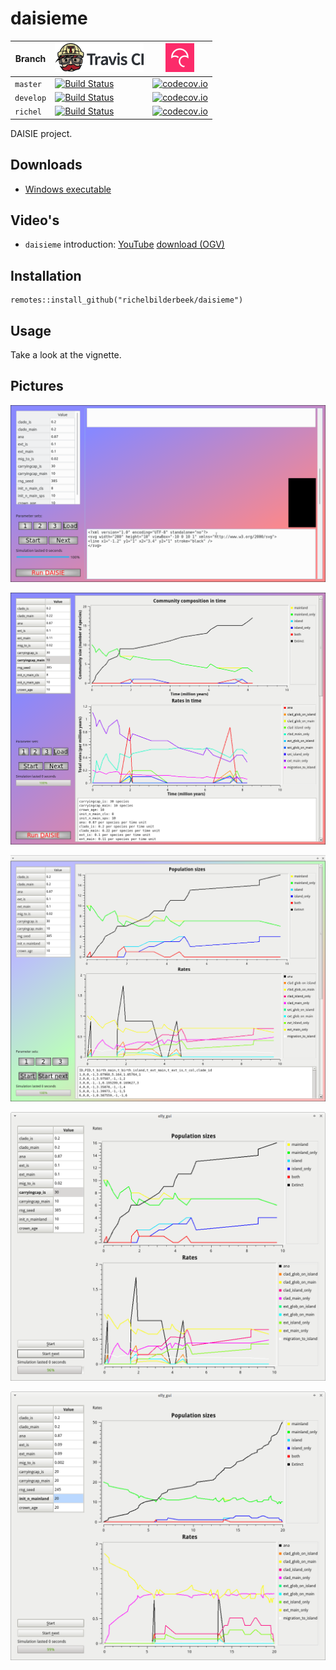 # daisieme

Branch   |[![Travis CI logo](pics/TravisCI.png)](https://travis-ci.org)                                                                          |[![Codecov logo](pics/Codecov.png)](https://www.codecov.io)
---------|---------------------------------------------------------------------------------------------------------------------------------------|---------------------------------------------------------------------------------------------------------------------------------------------------------------------
`master` |[![Build Status](https://travis-ci.org/richelbilderbeek/daisieme.svg?branch=master)](https://travis-ci.org/richelbilderbeek/daisieme)  | [![codecov.io](https://codecov.io/github/richelbilderbeek/daisieme/coverage.svg?branch=master)](https://codecov.io/github/richelbilderbeek/daisieme?branch=master)
`develop`|[![Build Status](https://travis-ci.org/richelbilderbeek/daisieme.svg?branch=develop)](https://travis-ci.org/richelbilderbeek/daisieme) | [![codecov.io](https://codecov.io/github/richelbilderbeek/daisieme/coverage.svg?branch=develop)](https://codecov.io/github/richelbilderbeek/daisieme?branch=develop)
`richel` |[![Build Status](https://travis-ci.org/richelbilderbeek/daisieme.svg?branch=richel)](https://travis-ci.org/richelbilderbeek/daisieme) | [![codecov.io](https://codecov.io/github/richelbilderbeek/daisieme/coverage.svg?branch=richel)](https://codecov.io/github/richelbilderbeek/daisieme?branch=richel)

DAISIE project.

## Downloads

 * [Windows executable](http://richelbilderbeek.nl/daisieme_exe.zip)

## Video's

 * `daisieme` introduction: [YouTube](https://youtu.be/TYWVCDtduZ8) [download (OGV)](http://richelbilderbeek.nl/daisieme.ogv)

## Installation

```
remotes::install_github("richelbilderbeek/daisieme")
```

## Usage

Take a look at the vignette.

## Pictures

![](pics/20191216.png)

![](pics/elly_gui_4.png)

![](pics/elly_gui_3.png)

![](pics/elly_gui_2.png)

![](pics/elly_gui_1.png)

